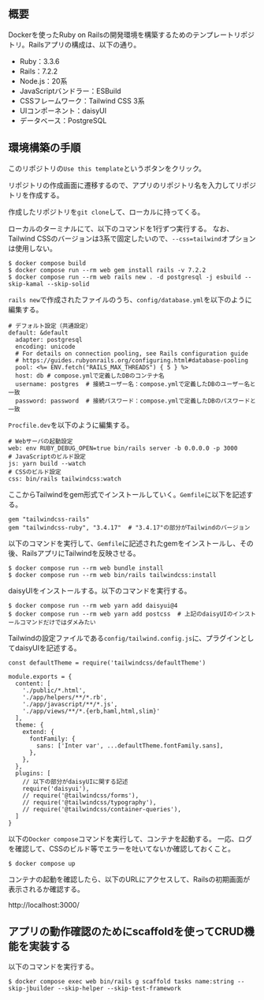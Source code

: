 ## 概要

Dockerを使ったRuby on Railsの開発環境を構築するためのテンプレートリポジトリ。Railsアプリの構成は、以下の通り。
- Ruby：3.3.6
- Rails：7.2.2
- Node.js：20系
- JavaScriptバンドラー：ESBuild
- CSSフレームワーク：Tailwind CSS 3系
- UIコンポーネント：daisyUI
- データベース：PostgreSQL

## 環境構築の手順

このリポジトリの```Use this template```というボタンをクリック。

リポジトリの作成画面に遷移するので、アプリのリポジトリ名を入力してリポジトリを作成する。

作成したリポジトリを```git clone```して、ローカルに持ってくる。

ローカルのターミナルにて、以下のコマンドを1行ずつ実行する。
なお、Tailwind CSSのバージョンは3系で固定したいので、```--css=tailwind```オプションは使用しない。

```
$ docker compose build
$ docker compose run --rm web gem install rails -v 7.2.2
$ docker compose run --rm web rails new . -d postgresql -j esbuild --skip-kamal --skip-solid
```

```rails new```で作成されたファイルのうち、```config/database.yml```を以下のように編集する。

```
# デフォルト設定（共通設定）
default: &default
  adapter: postgresql
  encoding: unicode
  # For details on connection pooling, see Rails configuration guide
  # https://guides.rubyonrails.org/configuring.html#database-pooling
  pool: <%= ENV.fetch("RAILS_MAX_THREADS") { 5 } %>
  host: db # compose.ymlで定義したDBのコンテナ名
  username: postgres  # 接続ユーザー名：compose.ymlで定義したDBのユーザー名と一致
  password: password  # 接続パスワード：compose.ymlで定義したDBのパスワードと一致
```

```Procfile.dev```を以下のように編集する。

```
# Webサーバの起動設定
web: env RUBY_DEBUG_OPEN=true bin/rails server -b 0.0.0.0 -p 3000
# JavaScriptのビルド設定
js: yarn build --watch
# CSSのビルド設定
css: bin/rails tailwindcss:watch
```

ここからTailwindをgem形式でインストールしていく。```Gemfile```に以下を記述する。

```
gem "tailwindcss-rails"
gem "tailwindcss-ruby", "3.4.17"  # "3.4.17"の部分がTailwindのバージョン
```

以下のコマンドを実行して、```Gemfile```に記述されたgemをインストールし、その後、RailsアプリにTailwindを反映させる。

```
$ docker compose run --rm web bundle install
$ docker compose run --rm web bin/rails tailwindcss:install
```

daisyUIをインストールする。以下のコマンドを実行する。

```
$ docker compose run --rm web yarn add daisyui@4
$ docker compose run --rm web yarn add postcss  # 上記のdaisyUIのインストールコマンドだけではダメみたい
```

Tailwindの設定ファイルである```config/tailwind.config.js```に、プラグインとしてdaisyUIを記述する。

```
const defaultTheme = require('tailwindcss/defaultTheme')

module.exports = {
  content: [
    './public/*.html',
    './app/helpers/**/*.rb',
    './app/javascript/**/*.js',
    './app/views/**/*.{erb,haml,html,slim}'
  ],
  theme: {
    extend: {
      fontFamily: {
        sans: ['Inter var', ...defaultTheme.fontFamily.sans],
      },
    },
  },
  plugins: [
    // 以下の部分がdaisyUIに関する記述
    require('daisyui'),
    // require('@tailwindcss/forms'),
    // require('@tailwindcss/typography'),
    // require('@tailwindcss/container-queries'),
  ]
}

```

以下の```Docker compose```コマンドを実行して、コンテナを起動する。
一応、ログを確認して、CSSのビルド等でエラーを吐いてないか確認しておくこと。

```
$ docker compose up
```

コンテナの起動を確認したら、以下のURLにアクセスして、Railsの初期画面が表示されるか確認する。

http://localhost:3000/

## アプリの動作確認のためにscaffoldを使ってCRUD機能を実装する

以下のコマンドを実行する。

```
$ docker compose exec web bin/rails g scaffold tasks name:string --skip-jbuilder --skip-helper --skip-test-framework
```